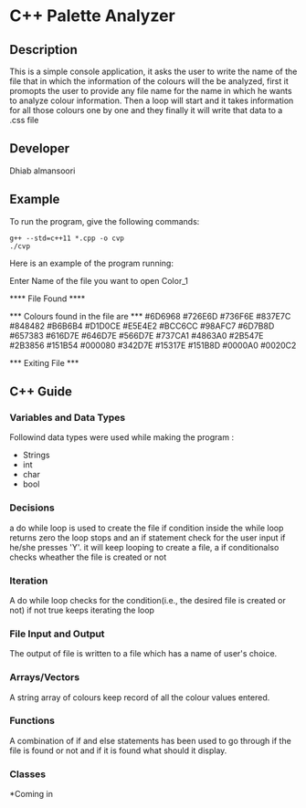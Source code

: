 # C++ Palette Analyzer

## Description

This is a simple console application, it asks the user to write the name of the  file that in which the information of the colours will the be analyzed, first it promopts the user to provide any file name for the name in which he wants to analyze colour information. Then a loop will start and it takes information for all those colours one by one and they finally it will write that data to a .css file


## Developer

Dhiab almansoori

## Example

To run the program, give the following commands:

```
g++ --std=c++11 *.cpp -o cvp
./cvp
```

Here is an example of the program running:

Enter Name of the file you want to open 
Color_1

**** File Found ****

*** Colours found in the file are ***
    #6D6968
    #726E6D
    #736F6E
    #837E7C
    #848482
    #B6B6B4
    #D1D0CE
    #E5E4E2
    #BCC6CC
    #98AFC7
    #6D7B8D
    #657383
    #616D7E
    #646D7E
    #566D7E
    #737CA1
    #4863A0
    #2B547E
    #2B3856
    #151B54
    #000080
    #342D7E
    #15317E
    #151B8D
    #0000A0
    #0020C2


*** Exiting File ***

## C++ Guide

### Variables and Data Types

Followind data types were used while making the program :
- Strings
- int
- char
- bool



### Decisions

a do while loop is used to create the file if condition inside the while loop returns zero the loop stops and an if statement check for the user input if he/she presses 'Y'. it will keep looping to create a file, a if conditionalso checks wheather the file is created or not

### Iteration

A do while loop checks for the condition(i.e., the desired file is created or not) if not true keeps iterating the loop

### File Input and Output

The output of file is written to a file which has a name of user's choice.

### Arrays/Vectors

A string array of colours keep record of all the colour values entered.

### Functions

A combination of if and else statements has been used to go through if the file is found or not and if it is found what should it display.

### Classes

*Coming in